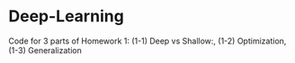 # Deep-Learning
Code for 3 parts of Homework 1: (1-1) Deep vs Shallow:, (1-2) Optimization, (1-3) Generalization
